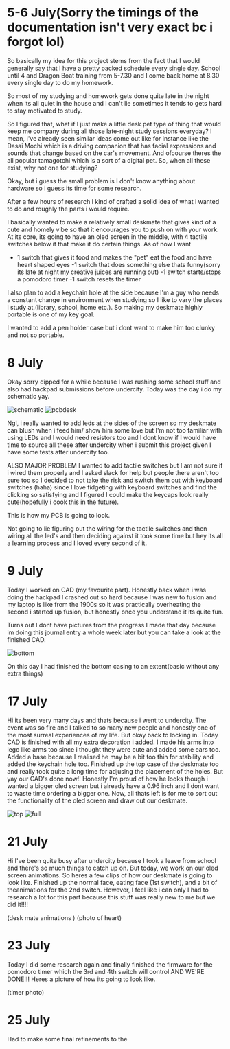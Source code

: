 # 5-6 July(Sorry the timings of the documentation isn't very exact bc i forgot lol)
So basically my idea for this project stems from the fact that I would generally say that I have a pretty packed schedule every single day. School until 4 and Dragon Boat training from 5-7.30 and I come back home at 8.30 every single day to do my homework. 

So most of my studying and homework gets done quite late in the night when its all quiet in the house and I can't lie sometimes it tends to gets hard to stay motivated to study. 

So I figured that, what if I just make a little desk pet type of thing that would keep me company during all those late-night study sessions everyday? I mean, I've already seen similar ideas come out like for instance like the Dasai Mochi which is a driving companion that has facial expressions and sounds that change based on the car's movement. And ofcourse theres the all popular tamagotchi which is a sort of a digital pet. So, when all these exist, why not one for studying? 

Okay, but i guess the small problem is I don't know anything about hardware so i guess its time for some research. 

After a few hours of research I kind of crafted a solid idea of what i wanted to do and roughly the parts i would require. 

I basically wanted to make a relatively small deskmate that gives kind of a cute and homely vibe so that it encourages you to push on with your work. At its core, its going to have an oled screen in the middle, with 4 tactile switches below it that make it do certain things. As of now I want 

- 1 switch that gives it food and makes the "pet" eat the food and have heart shaped eyes
-1 switch that does something else thats funny(sorry its late at night my creative juices are running out)
-1 switch starts/stops a pomodoro timer 
-1 switch resets the timer 

I also plan to add a keychain hole at the side because I'm a guy who needs a constant change in environment when studying so I like to vary the places i study at.(library, school, home etc.). So making my deskmate highly portable is one of my key goal.

I wanted to add a pen holder case but i dont want to make him too clunky and not so portable. 


# 8 July

Okay sorry dipped for a while because I was rushing some school stuff and also had hackpad submissions before undercity. Today was the day i do my schematic yay. 

![schematic](https://github.com/Valder077/deskmate/blob/main/img/schematic.jpg?raw=true)
![pcbdesk](https://github.com/Valder077/deskmate/blob/main/img/pcbdesk.jpg?raw=true)

Ngl, i really wanted to add leds at the sides of the screen so my deskmate can blush when i feed him/ show him some love but I'm not too familiar with using LEDs and I would need resistors too and I dont know if I would have time to source all these after undercity when i submit this project given I have some tests after undercity too. 


ALSO MAJOR PROBLEM I wanted to add tactile switches but I am not sure if i wired them properly and I asked slack for help but people there aren't too sure too so I decided to not take the risk and switch them out with keyboard switches (haha) since I love fidgeting with keyboard switches and find the clicking so satisfying and I figured I could make the keycaps look really cute(hopefully i cook this in the future).

This is how my PCB is going to look. 

Not going to lie figuring out the wiring for the tactile switches and then wiring all the led's and then deciding against it took some time but hey its all a learning process and I loved every second of it. 


# 9 July 
Today I worked on CAD (my favourite part). Honestly back when i was doing the hackpad I crashed out so hard because I was new to fusion and my laptop is like from the 1900s so it was practically overheating the second i started up fusion, but honestly once you understand it its quite fun. 

Turns out I dont have pictures from the progress I made that day because im doing this journal entry a whole week later but you can take a look at the finished CAD. 

![bottom](https://github.com/Valder077/deskmate/blob/main/img/bottom.jpg?raw=true)

On this day I had finished the bottom casing to an extent(basic without any extra things)


# 17 July 

Hi its been very many days and thats because i went to undercity. The event was so fire and I talked to so many new people and honestly one of the most surreal experiences of my life. But okay back to locking in. Today CAD is finished with all my extra decoration i added. I made his arms into lego like arms too since i thought they were cute and added some ears too. Added a base because I realised he may be a bit too thin for stability and added the keychain hole too. Finished up the top case of the deskmate too and really took quite a long time for adjusing the placement of the holes. But yay our CAD's done now!! Honestly I'm proud of how he looks though i wanted a bigger oled screen but i already have a 0.96 inch and I dont want to waste time ordering a bigger one. Now, all thats left is for me to sort out the functionality of the oled screen and draw out our deskmate. 

![top](https://github.com/Valder077/deskmate/blob/main/img/top.jpg?raw=true)
![full](https://github.com/Valder077/deskmate/blob/main/img/full.jpg?raw=true)


# 21 July 

Hi I've been quite busy after undercity because I took a leave from school and there's so much things to catch up on. But today, we work on our oled screen animations. So heres a few clips of how our deskmate is going to look like. Finished up the normal face, eating face (1st switch), and  a bit of theanimations for the 2nd switch. However, I feel like i can only I had to research a lot for this part because this stuff was really new to me but we did it!!!!

(desk mate animations )
(photo of heart)



# 23 July
Today I did some research again and finally finished the firmware for the pomodoro timer which the 3rd and 4th switch will control AND WE'RE DONE!!! Heres a picture of how its going to look like. 

(timer photo)

# 25 July
Had to make some final refinements to the 